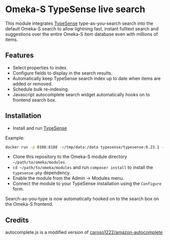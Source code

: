 # Omeka-S TypeSense live search

This module integrates [TypeSense](https://typesense.org/) type-as-you-search search into the default
Omeka-S search to allow lightning fast, instant fulltext search and suggestions over the entire
Omeka-S item database even with millions of items.

## Features
- Select properties to index.
- Configure fields to display in the search results.
- Automatically keep TypeSense search index up to date when items are added or removed.
- Schedule bulk re-indexing.
- Javascript autocomplete search widget automatically hooks on to frontend search box.

## Installation

- Install and run [TypeSense](https://typesense.org/docs/guide/install-typesense.html#option-2-local-machine-self-hosting)

Example:

```bash
docker run -p 8108:8108 -v/tmp/data:/data typesense/typesense:0.23.1 --data-dir /data --api-key=xxxxxx
```

- Clone this repository to the Omeka-S module directory `~/path/to/omeka/modules`.
- `cd ~/path/to/omeka/modules` and run `composer install` to install the `typesense-php` dependency.
- Enable the module from the Admin → Modules menu.
- Connect the module to your TypeSense installation using the `Configure` form.

Search-as-you-type is now automatically hooked on to the search box on the Omeka-S frontend.

## Credits
autocomplete.js is a modified version of [caroso1222/amazon-autocomplete](https://github.com/caroso1222/amazon-autocomplete)

